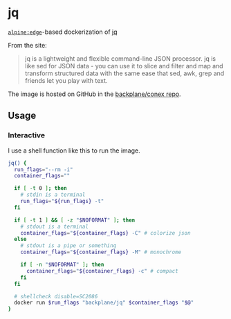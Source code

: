 # jq

[`alpine:edge`](https://hub.docker.com/_/alpine/)-based dockerization of [jq](https://stedolan.github.io/jq/)

From the site:

> jq is a lightweight and flexible command-line JSON processor. jq is like sed for JSON data - you can use it to slice and filter and map and transform structured data with the same ease that sed, awk, grep and friends let you play with text.

The image is hosted on GitHub in the [backplane/conex repo](https://github.com/backplane/conex/tree/main/jq).

## Usage

### Interactive

I use a shell function like this to run the image.

```sh
jq() {
  run_flags="--rm -i"
  container_flags=""

  if [ -t 0 ]; then
    # stdin is a terminal
    run_flags="${run_flags} -t"
  fi

  if [ -t 1 ] && [ -z "$NOFORMAT" ]; then
    # stdout is a terminal
    container_flags="${container_flags} -C" # colorize json
  else
    # stdout is a pipe or something
    container_flags="${container_flags} -M" # monochrome

    if [ -n "$NOFORMAT" ]; then
      container_flags="${container_flags} -c" # compact
    fi
  fi

  # shellcheck disable=SC2086
  docker run $run_flags "backplane/jq" $container_flags "$@"
}
```
